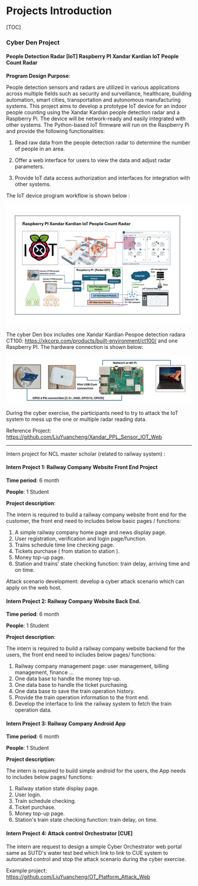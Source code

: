 # Projects Introduction

[TOC]

### Cyber Den Project

#### People Detection Radar [IoT] Raspberry PI Xandar Kardian IoT People Count Radar

**Program Design Purpose**: 

People detection sensors and radars are utilized in various applications across multiple fields such as security and surveillance, healthcare, building automation, smart cities, transportation and autonomous manufacturing systems. This project aims to develop a prototype  IoT device for an indoor people counting using the Xandar Kardian people detection radar and a Raspberry Pi. The device will be network-ready and easily integrated with other systems. The Python-based IoT firmware will run on the Raspberry Pi and provide the following functionalities:

1. Read raw data from the people detection radar to determine the number of people in an area.

2. Offer a web interface for users to view the data and adjust radar parameters.

3. Provide IoT data access authorization and interfaces for integration with other systems.

The IoT device program workflow is shown below : 

![](img/rm.png)

The cyber Den box includes one Xandar Kardian Peopoe detection radara CT100: https://xkcorp.com/products/built-environment/ct100/ and one Raspberry PI. The hardware connection is shown below:

![](img/connection.png)

During the cyber exercise, the participants need to try to attack the IoT system to mess up the one or multiple radar reading data. 

Reference Project: https://github.com/LiuYuancheng/Xandar_PPL_Sensor_IOT_Web



------

Intern project for NCL master scholar (related to railway  system) : 

#### Intern Project 1: Railway Company Website Front End Project

**Time period**: 6 month

**People**: 1 Student

**Project description**: 

The intern is required to build a railway company website front end for the customer, the front end need to includes below basic pages / functions: 

1. A simple railway company home page and news display page. 
2. User registration, verification and login page/function. 
3. Trains schedule time line checking page.
4. Tickets purchase ( from station to station ). 
5. Money top-up page. 
6. Station and trains' state checking function: train delay, arriving time and on time. 

Attack scenario development: develop a cyber attack scenario which can apply on the web host. 



#### Intern Project 2: Railway Company Website Back End. 

**Time period**: 6 month

**People**: 1 Student

**Project description**: 

The intern is required to build a railway company website backend for the users, the front end need to includes below pages/ functions: 

1. Railway company management page:  user management,  billing management, finance ...
2. One data base to handle the money top-up. 
3. One data base to handle the ticket purchasing. 
4. One data base to save the train operation history. 
5. Provide the train operation information to the front end. 
6. Develop the interface to link the railway system to fetch the train operation data.



#### Intern Project 3: Railway Company Android App 

**Time period**: 6 month

**People**: 1 Student

**Project description**: 

The intern is required to build simple android for the users, the App needs to includes below pages/ functions: 

1. Railway station state display page. 
2. User login. 
3. Train schedule checking.
4. Ticket purchase. 
5. Money top-up page. 
6. Station's train state checking function: train delay, on time. 



#### **Intern Project 4:** Attack control Orchestrator [CUE]

The intern are request to design a simple Cyber Orchestrator web portal same as SUTD's water test bed which link to link to CUE system to automated control and stop the attack scenario during the cyber exercise. 

Example project: https://github.com/LiuYuancheng/OT_Platform_Attack_Web

